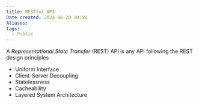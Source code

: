 ```yaml
---
title: RESTful API
Date created: 2024-06-20 10:58
Aliases:
tags: 
  - Public
---
```


A *Representational State Transfer* (REST) API is any API following the REST design principles

- Uniform Interface
- Client-Server Decoupling
- Statelessness
- Cacheability
- Layered System Architecture
